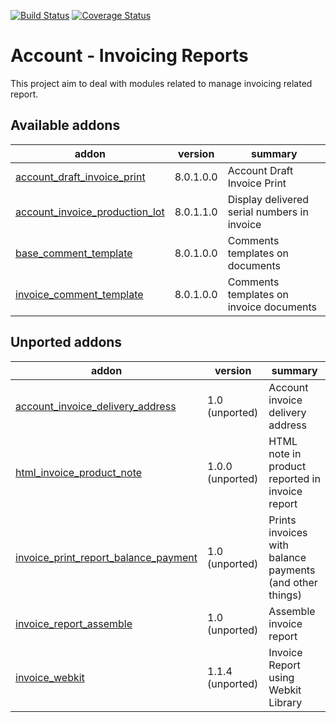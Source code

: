 [![Build Status](https://travis-ci.org/OCA/account-invoice-reporting.svg?branch=8.0)](https://travis-ci.org/OCA/account-invoice-reporting)
[![Coverage Status](https://coveralls.io/repos/OCA/account-invoice-reporting/badge.png?branch=8.0)](https://coveralls.io/r/OCA/account-invoice-reporting?branch=8.0)

Account - Invoicing Reports
===========================

This project aim to deal with modules related to manage invoicing related report.

[//]: # (addons)
Available addons
----------------
addon | version | summary
--- | --- | ---
[account_draft_invoice_print](account_draft_invoice_print/) | 8.0.1.0.0 | Account Draft Invoice Print
[account_invoice_production_lot](account_invoice_production_lot/) | 8.0.1.1.0 | Display delivered serial numbers in invoice
[base_comment_template](base_comment_template/) | 8.0.1.0.0 | Comments templates on documents
[invoice_comment_template](invoice_comment_template/) | 8.0.1.0.0 | Comments templates on invoice documents

Unported addons
---------------
addon | version | summary
--- | --- | ---
[account_invoice_delivery_address](account_invoice_delivery_address/) | 1.0 (unported) | Account invoice delivery address
[html_invoice_product_note](html_invoice_product_note/) | 1.0.0 (unported) | HTML note in product reported in invoice report
[invoice_print_report_balance_payment](invoice_print_report_balance_payment/) | 1.0 (unported) | Prints invoices with balance payments (and other things)
[invoice_report_assemble](invoice_report_assemble/) | 1.0 (unported) | Assemble invoice report
[invoice_webkit](invoice_webkit/) | 1.1.4 (unported) | Invoice Report using Webkit Library

[//]: # (end addons)
